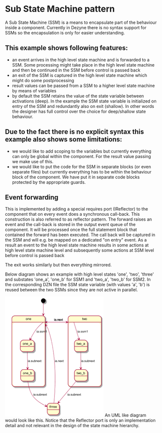 # Sub State Machine pattern

A Sub State Machine (SSM) is a means to encapsulate part of the behaviour inside a component.
Currently in Dezyne there is no syntax support for SSMs so the encapsulation is only for easier understanding.

## This example shows following features:
* an event arrives in the high level state machine and is forwarded to a SSM. 
Some processing might take place in the high level state machine and then be continued in the SSM before control is passed back
* an exit of the SSM is captured in the high level state machine which might do some postprocessing
* result values can be passed from a SSM to a higher level state machine by means of variables
* by default the SSM retains the value of the state variable between activations (deep). In the example the SSM state variable is initialized
on entry of the SSM and redundantly also on exit (shallow).
In other words the designer has full control over the choice for deep/shallow state behaviour.

## Due to the fact there is no explicit syntax this example also shows some limitations:
* we would like to add scoping to the variables but currently everything can only be global within the component.
For the result value passing we make use of this.
* we would like to put the code for the SSM in separate blocks (or even separate files) but currently everything has to be
within the behaviour block of the component. We have put it in separate code blocks protected by the appropriate guards.

## Event forwarding

This is implemented by adding a special requires port (IReflector) to the component that on every event does a synchronous call-back. This construction is also referred to as reflector pattern.
The forward raises an event and the call-back is stored in the output event queue of the component.
It will be processed once the full statement block that contained the forward has been executed.
The call back will be captured in the SSM and will e.g. be mapped on a dedicated "on entry" event.
As a result an event to the high level state machine results in some actions at high level state machine level and
subsequently some actions at SSM level before control is passed back

The exit works similarly but then everything mirrored.

Below diagram shows an example with high level states 'one', 'two', 'three' and substates 'one_a', 'one_b' for SSM1 and 'two_a', 'two_b' for SSM2.
In the corresponding DZN file the SSM state variable (with values 'a', 'b') is reused between the two SSMs since they are not active in parallel.

![](images/ssm.png)
An UML like diagram would look like this. Notice that the Reflector port is only an implementation detail and not relevant in the design of the state machine hierarchy.
